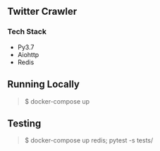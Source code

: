 ## Twitter Crawler

### Tech Stack
  - Py3.7
  - Aiohttp
  - Redis


## Running Locally

> $ docker-compose up


## Testing
> $ docker-compose up redis; pytest -s tests/
